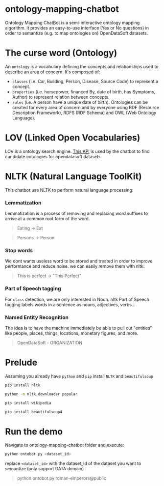 # ontology-mapping-chatbot

Ontology Mapping ChatBot is a  semi-interactive ontology mapping algorithm. It provides an easy-to-use interface (Yes or No questions) in order to semantize (e.g. to map ontologies on) OpenDataSoft datasets.

# The curse word (Ontology)

An `ontology` is a vocabulary defining the concepts and relationships used to describe an area of concern.
It's composed of:
* `classes` (i.e. Car, Building, Person, Disease, Source Code) to represent a concept.
* `properties` (i.e. horsepower, financed By, date of birth, has Symptoms, Author) to represent relation between concepts.
* `rules` (i.e. A person have a unique date of birth).
Ontologies can be created for every area of concern and by everyone using RDF (Resource Description Framework), RDFS (RDF Schema) and OWL (Web Ontology Language).

# LOV (Linked Open Vocabularies)
LOV is a ontology search engine. [This API](http://lov.okfn.org/dataset/lov/api) is used by the chatbot to find candidate ontologies for opendatasoft datasets.

# NLTK (Natural Language ToolKit)
This chatbot use NLTK to perform natural language processing:

### Lemmatization
Lemmatization is a process of removing and replacing word suffixes to arrive at a common root form of the word.

> Eating -> Eat

> Persons -> Person

### Stop words
We dont wants useless word to be stored and treated in order to improve performance and reduce noise.
we can easily remove them with nltk:
> This is perfect -> "This Perfect"

### Part of Speech tagging
For `class` detection, we are only interested in Noun.
nltk Part of Speech tagging labels words in a sentence as nouns, adjectives, verbs...

### Named Entity Recognition
The idea is to have the machine immediately be able to pull out "entities" like people, places, things, locations, monetary figures, and more.

> OpenDataSoft - ORGANIZATION

# Prelude
Assuming you already have `python` and `pip`
install `NLTK` and `beautifulsoup`

```bash
pip install nltk
```

```bash
python -m nltk.downloader popular
```

```bash
pip install wikipedia
```

```bash
pip install beautifulsoup4
```
# Run the demo
Navigate to ontology-mapping-chatbot folder and execute:

```bash
python ontobot.py <dataset_id>
```
replace `<dataset_id>` with the dataset_id of the dataset you want to semantize (only support DATA domain)

> python ontobot.py roman-emperors@public

